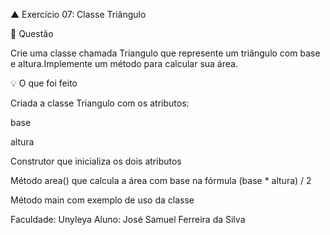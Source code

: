 ▲ Exercício 07: Classe Triângulo

📖 Questão

Crie uma classe chamada Triangulo que represente um triângulo com base e altura.Implemente um método para calcular sua área.

💡 O que foi feito

Criada a classe Triangulo com os atributos:

base

altura

Construtor que inicializa os dois atributos

Método area() que calcula a área com base na fórmula (base * altura) / 2

Método main com exemplo de uso da classe

Faculdade: Unyleya
Aluno: José Samuel Ferreira da Silva